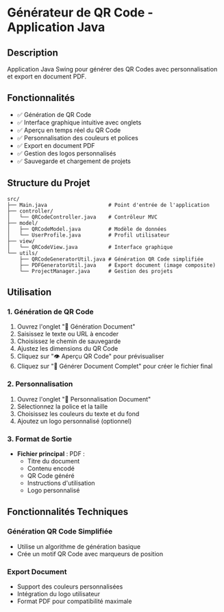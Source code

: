 # Générateur de QR Code - Application Java

## Description
Application Java Swing pour générer des QR Codes avec personnalisation et export en document PDF.

## Fonctionnalités
- ✅ Génération de QR Code 
- ✅ Interface graphique intuitive avec onglets
- ✅ Aperçu en temps réel du QR Code
- ✅ Personnalisation des couleurs et polices
- ✅ Export en document PDF
- ✅ Gestion des logos personnalisés
- ✅ Sauvegarde et chargement de projets

## Structure du Projet

```
src/
├── Main.java                    # Point d'entrée de l'application
├── controller/
│   └── QRCodeController.java    # Contrôleur MVC
├── model/
│   ├── QRCodeModel.java         # Modèle de données
│   └── UserProfile.java         # Profil utilisateur
├── view/
│   └── QRCodeView.java          # Interface graphique
└── utils/
    ├── QRCodeGeneratorUtil.java # Génération QR Code simplifiée
    ├── PDFGeneratorUtil.java    # Export document (image composite)
    └── ProjectManager.java      # Gestion des projets
```

## Utilisation

### 1. Génération de QR Code
1. Ouvrez l'onglet "📄 Génération Document"
2. Saisissez le texte ou URL à encoder
3. Choisissez le chemin de sauvegarde
4. Ajustez les dimensions du QR Code
5. Cliquez sur "👁️ Aperçu QR Code" pour prévisualiser
6. Cliquez sur "📄 Générer Document Complet" pour créer le fichier final

### 2. Personnalisation
1. Ouvrez l'onglet "🎨 Personnalisation Document"
2. Sélectionnez la police et la taille
3. Choisissez les couleurs du texte et du fond
4. Ajoutez un logo personnalisé (optionnel)

### 3. Format de Sortie
- **Fichier principal** : PDF :
  - Titre du document
  - Contenu encodé
  - QR Code généré
  - Instructions d'utilisation
  - Logo personnalisé 

## Fonctionnalités Techniques

### Génération QR Code Simplifiée
- Utilise un algorithme de génération basique 
- Crée un motif QR Code avec marqueurs de position

### Export Document
- Support des couleurs personnalisées
- Intégration du logo utilisateur
- Format PDF pour compatibilité maximale
